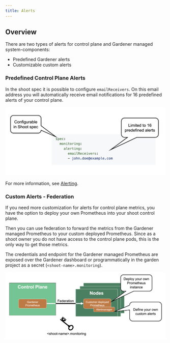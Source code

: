 ```yaml
---
title: Alerts
---
```


## Overview

There are two types of alerts for control plane and Gardener managed system-components:
- Predefined Gardener alerts 
- Customizable custom alerts

### Predefined Control Plane Alerts

In the shoot spec it is possible to configure `emailReceivers`. On this email address you will automatically receive email notifications for 16 predefined alerts of your control plane.

![](./images/predefined-alert.png)

For more information, see [Alerting](https://github.com/gardener/gardener/blob/master/docs/monitoring/alerting.md).

### Custom Alerts - Federation

If you need more customization for alerts for control plane metrics, you have the option to deploy your own Prometheus into your shoot control plane.

Then you can use federation to forward the metrics from the Gardener managed Prometheus to your custom deployed Prometheus. Since as a shoot owner you do not have access to the control plane pods, this is the only way to get those metrics.

The credentials and endpoint for the Gardener managed Prometheus are exposed over the Gardener dashboard or programmatically in the garden project as a secret (`<shoot-name>.monitoring`).

![](./images/custom-alerts.png)